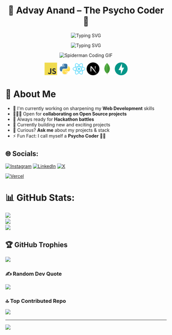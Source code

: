 <h1 align="center">🚀 Advay Anand – The Psycho Coder 🤯</h1>

<p align="center">
  <img src="https://readme-typing-svg.herokuapp.com?font=Fira+Code&weight=600&pause=1000&color=14F7FF&center=true&vCenter=true&width=700&lines=🔥+Web+Dev+Wizard+%7C+Hackathon+Beast;💡+Open+Source+Contributor+%7C+Tech-Enthusiast;💻+DSA+Lover+%7C+Backend+Builder;⚡+Always+in+Code+Mode...+%F0%9F%98%89" alt="Typing SVG" />
</p>

<p align="center">
  <img src="https://readme-typing-svg.demolab.com?font=Fira+Code&size=22&pause=1000&color=E62429&center=true&vCenter=true&width=600&lines=With+Great+Power+Comes+Great+Code!;Swinging+Through+Stacks+Like+Spidey!;Saving+the+Web+One+Bug+at+a+Time+%F0%9F%91%B7%E2%9D%A4%EF%B8%8F" alt="Typing SVG" />
</p>

<p align="center">
  <img src="https://media.giphy.com/media/yoJC2A59OCZHs1LXvW/giphy.gif" width="250" alt="Spiderman Coding GIF">
</p>

<p align="center">
  <img src="https://github.com/devicons/devicon/blob/master/icons/javascript/javascript-original.svg" width="40" />
  <img src="https://github.com/devicons/devicon/blob/master/icons/python/python-original.svg" width="40" />
  <img src="https://github.com/devicons/devicon/blob/master/icons/react/react-original.svg" width="40" />
  <img src="https://github.com/devicons/devicon/blob/master/icons/nextjs/nextjs-original.svg" width="40" />
  <img src="https://github.com/devicons/devicon/blob/master/icons/mongodb/mongodb-original.svg" width="40" />
  <img src="https://github.com/devicons/devicon/blob/master/icons/fastapi/fastapi-original.svg" width="40" />

</p>



# 💫 About Me

- 🔭 I'm currently working on sharpening my **Web Development** skills  
- 👩🏻‍💻 Open for **collaborating on Open Source projects**  
- 🤝 Always ready for **Hackathon battles**  
- 🌱 Currently building new and exciting projects  
- 💭 Curious? **Ask me** about my projects & stack  
- ⚡ Fun Fact: I call myself a **Psycho Coder** 🧠🔥


## 🌐 Socials:
[![Instagram](https://img.shields.io/badge/Instagram-%23E4405F.svg?logo=Instagram&logoColor=white)](https://instagram.com/https://www.instagram.com/advay_anand_7/) [![LinkedIn](https://img.shields.io/badge/LinkedIn-%230077B5.svg?logo=linkedin&logoColor=white)](https://linkedin.com/in/https://www.linkedin.com/in/advay-anand-a89024277/) [![X](https://img.shields.io/badge/X-black.svg?logo=X&logoColor=white)](https://x.com/https://x.com/AnandAdvay91289) 

[![Vercel](https://img.shields.io/badge/Visit_My_Portfolio-000000?style=for-the-badge&logo=vercel&logoColor=white)](https://portfolio-new-plum-psi.vercel.app/)


# 📊 GitHub Stats:
![](https://github-readme-stats.vercel.app/api?username=advay77&theme=dark&hide_border=false&include_all_commits=false&count_private=false)<br/>
![](https://github-readme-streak-stats.herokuapp.com/?user=advay77&theme=dark&hide_border=false)<br/>
![](https://github-readme-stats.vercel.app/api/top-langs/?username=advay77&theme=dark&hide_border=false&include_all_commits=false&count_private=false&layout=compact)

## 🏆 GitHub Trophies
![](https://github-profile-trophy.vercel.app/?username=advay77&theme=radical&no-frame=true&no-bg=false&margin-w=4)

### ✍️ Random Dev Quote
![](https://quotes-github-readme.vercel.app/api?type=horizontal&theme=tokyonight)

### 🔝 Top Contributed Repo
![](https://github-contributor-stats.vercel.app/api?username=advay77&limit=5&theme=vue-dark&combine_all_yearly_contributions=true)

---
[![](https://visitcount.itsvg.in/api?id=advay77&icon=4&color=0)](https://visitcount.itsvg.in)

<!-- Proudly created with GPRM ( https://gprm.itsvg.in ) -->
